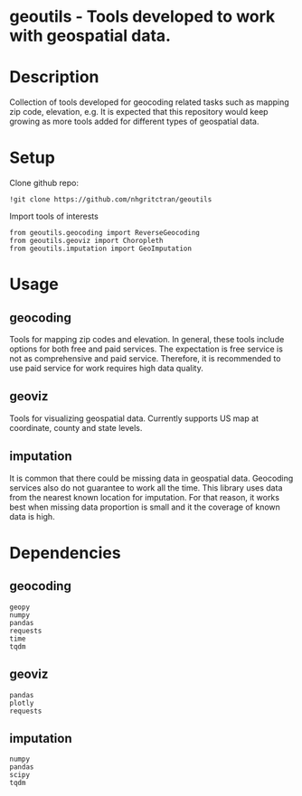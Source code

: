 # geoutils - Tools developed to work with geospatial data.

# Description
Collection of tools developed for geocoding related tasks such as mapping zip code, elevation, e.g. It is expected that this repository would keep growing as more tools added for different types of geospatial data.

# Setup
Clone github repo:
```angular2html
!git clone https://github.com/nhgritctran/geoutils
```
Import tools of interests
````angular2html
from geoutils.geocoding import ReverseGeocoding
from geoutils.geoviz import Choropleth
from geoutils.imputation import GeoImputation
````

# Usage
## geocoding
Tools for mapping zip codes and elevation. In general, these tools include options for both free and paid services. The expectation is free service is not as comprehensive and paid service. Therefore, it is recommended to use paid service for work requires high data quality.

## geoviz
Tools for visualizing geospatial data. Currently supports US map at coordinate, county and state levels.

## imputation
It is common that there could be missing data in geospatial data. Geocoding services also do not guarantee to work all the time. This library uses data from the nearest known location for imputation. For that reason, it works best when missing data proportion is small and it the coverage of known data is high.

# Dependencies
## geocoding
```angular2html
geopy
numpy
pandas
requests
time
tqdm
```

## geoviz
```angular2html
pandas
plotly
requests
```

## imputation
```angular2html
numpy
pandas
scipy
tqdm
```